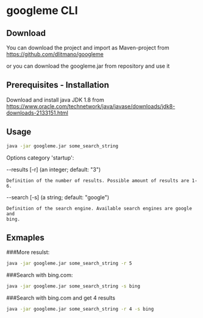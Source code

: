 # googleme CLI
## Download

You can download the project and import as Maven-project from https://github.com/dlitmano/googleme

or you can download the googleme.jar from repository and use it

## Prerequisites - Installation

Download and install java JDK 1.8 from
https://www.oracle.com/technetwork/java/javase/downloads/jdk8-downloads-2133151.html

## Usage

```sh
java -jar googleme.jar some_search_string
```

Options category 'startup':

  --results [-r] (an integer; default: "3")
  
    Definition of the number of results. Possible amount of results are 1-6.
    
  --search [-s] (a string; default: "google")
  
    Definition of the search engine. Available search engines are google and
    bing.
    
## Exmaples

###More resulst:
```sh
java -jar googleme.jar some_search_string -r 5
```

###Search with bing.com:
```sh
java -jar googleme.jar some_search_string -s bing
```

###Search with bing.com and get 4 results
```sh
java -jar googleme.jar some_search_string -r 4 -s bing
```
